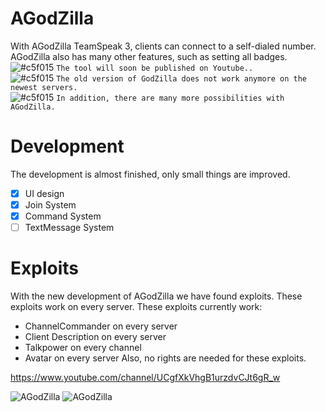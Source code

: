 # AGodZilla
With AGodZilla TeamSpeak 3, clients can connect to a self-dialed number. AGodZilla also has many other features, such as setting all badges.  
![#c5f015](https://placehold.it/15/c5f015/000000?text=+) `The tool will soon be published on Youtube..`  
![#c5f015](https://placehold.it/15/c5f015/000000?text=+) `The old version of GodZilla does not work anymore on the newest servers.`  
![#c5f015](https://placehold.it/15/c5f015/000000?text=+) `In addition, there are many more possibilities with AGodZilla.`  


# Development
The development is almost finished, only small things are improved.
- [x] UI design
- [x] Join System
- [x] Command System
- [ ] TextMessage System 

# Exploits

With the new development of AGodZilla we have found exploits. These exploits work on every server.
These exploits currently work:
- ChannelCommander on every server
- Client Description on every server
- Talkpower on every channel
- Avatar on every server
Also, no rights are needed for these exploits.


https://www.youtube.com/channel/UCgfXkVhgB1urzdvCJt6gR_w

![AGodZilla](https://files.catbox.moe/du121t.png)
![AGodZilla](https://files.catbox.moe/lna1qs.png)
